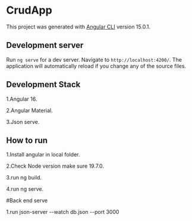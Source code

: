 # CrudApp

This project was generated with [Angular CLI](https://github.com/angular/angular-cli) version 15.0.1.

## Development server

Run `ng serve` for a dev server. Navigate to `http://localhost:4200/`. The application will automatically reload if you change any of the source files.

## Development Stack
1.Angular 16.

2.Angular Material.

3.Json serve.

## How to run
1.Install angular in local folder.

2.Check Node version make sure 19.7.0.

3.run ng build.

4.run ng serve.



#Back end serve

1.run json-server --watch db.json --port 3000




